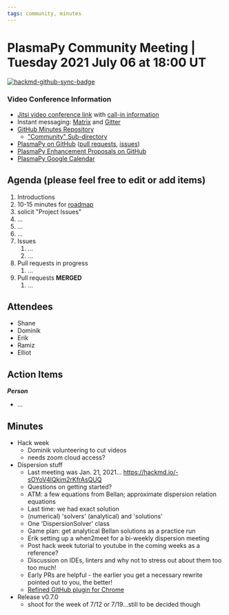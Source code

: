 ```yaml
---
tags: community, minutes
---
```


# PlasmaPy Community Meeting | Tuesday 2021 July 06 at 18:00 UT

[![hackmd-github-sync-badge](https://hackmd.io/Pfk_7JlIT1OMDv9yjJ_lig/badge)](https://hackmd.io/Pfk_7JlIT1OMDv9yjJ_lig)


### Video Conference Information
* [Jitsi video conference link](https://meet.jit.si/plasmapy) with [call-in information](https://meet.jit.si/static/dialInInfo.html?room=plasmapy) 
* Instant messaging: [Matrix](https://app.element.io/#/room/#plasmapy:openastronomy.org) and [Gitter](https://gitter.im/PlasmaPy/Lobby)
* [GitHub Minutes Repository](https://github.com/PlasmaPy/plasmapy-project/tree/master/minutes)
    * ["Community" Sub-directory](https://github.com/PlasmaPy/plasmapy-project/tree/master/minutes/_community)
* [PlasmaPy on GitHub](https://github.com/PlasmaPy/plasmapy) ([pull requests](https://github.com/PlasmaPy/plasmapy/pulls), [issues](https://github.com/PlasmaPy/plasmapy/issues))
* [PlasmaPy Enhancement Proposals on GitHub](https://github.com/PlasmaPy/PlasmaPy-PLEPs) 
* [PlasmaPy Google Calendar](https://calendar.google.com/calendar?cid=bzVsb3ZkcW0zaWxsam00ZTlrMDd2cmw5bWdAZ3JvdXAuY2FsZW5kYXIuZ29vZ2xlLmNvbQ)

## Agenda (please feel free to edit or add items)

1. Introductions
2. 10-15 minutes for [roadmap](https://hackmd.io/@plasmapy/ry0mmnj6v)
3. solicit "Project Issues"
4. ...
5. ...
6. ...
7. Issues
    1. ...
    2. ...
8. Pull requests in progress 
    1. ...
9. Pull requests **MERGED**
    1. ...
    
## Attendees

* Shane
* Dominik
* Erik
* Ramiz
* Elliot

## Action Items

***Person***
* ...

## Minutes

* Hack week
    * Dominik volunteering to cut videos
    * needs zoom cloud access?
* Dispersion stuff
    * Last meeting was Jan. 21, 2021... <https://hackmd.io/-sOYoV4lQkim2rKfrAsQUQ>
    * Questions on getting started?
    * ATM: a few equations from Bellan; approximate dispersion relation equations
    * Last time: we had exact solution
    * (numerical) 'solvers' (analytical) and 'solutions'
    * One 'DispersionSolver' class
    * Game plan: get analytical Bellan solutions as a practice run
    * Erik setting up a when2meet for a bi-weekly dispersion meeting
    * Post hack week tutorial to youtube in the coming weeks as a reference?
    * Discussion on IDEs, linters and why not to stress out about them too too much!
    * Early PRs are helpful - the earlier you get a necessary rewrite pointed out to you, the better!
    * [Refined GitHub plugin for Chrome](https://github.com/sindresorhus/refined-github)
* Release v0.7.0
    * shoot for the week of 7/12 or 7/19...still to be decided though